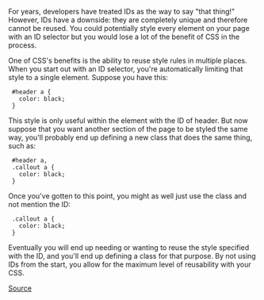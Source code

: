 For years, developers have treated IDs as the way to say "that thing!" However, IDs have a downside: they are completely unique
and therefore cannot be reused. You could potentially style every element on your page with an ID selector but you would lose
a lot of the benefit of CSS in the process.

One of CSS's benefits is the ability to reuse style rules in multiple places. When you start out with an ID selector,
you're automatically limiting that style to a single element. Suppose you have this:

     #header a {
       color: black;
     }

This style is only useful within the element with the ID of header. But now suppose that you want another section of the page
to be styled the same way, you'll probably end up defining a new class that does the same thing, such as:

     #header a,
     .callout a {
       color: black;
     }

Once you've gotten to this point, you might as well just use the class and not mention the ID:

     .callout a {
       color: black;
     }

Eventually you will end up needing or wanting to reuse the style specified with the ID, and you'll end up defining a class
for that purpose. By not using IDs from the start, you allow for the maximum level of reusability with your CSS.

[Source](https://github.com/CSSLint/csslint/wiki/Disallow-IDs-in-selectors)
      